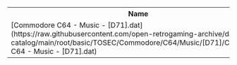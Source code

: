 <table>
<tr><th>Name</th><th>Size</th></tr>
<tr><td>
[Commodore C64 - Music - [D71].dat](https://raw.githubusercontent.com/open-retrogaming-archive/dat-catalog/main/root/basic/TOSEC/Commodore/C64/Music/[D71]/Commodore C64 - Music - [D71].dat)
</td><td>2168</td></tr>
</table>
